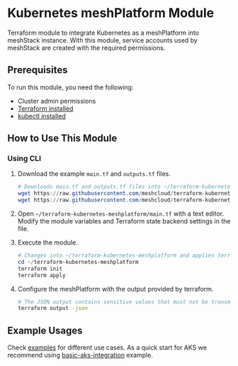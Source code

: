# Kubernetes meshPlatform Module

Terraform module to integrate Kubernetes as a meshPlatform into meshStack instance. With this module, service accounts used by meshStack are created with the required permissions.

## Prerequisites

To run this module, you need the following:

- Cluster admin permissions
- [Terraform installed](https://learn.hashicorp.com/tutorials/terraform/install-cli)
- [kubectl installed](https://kubernetes.io/docs/tasks/tools/#kubectl)

## How to Use This Module

### Using CLI

1. Download the example `main.tf` and `outputs.tf` files.

    ```powershell
    # Downloads main.tf and outputs.tf files into ~/terraform-kubernetes-meshplatform
    wget https://raw.githubusercontent.com/meshcloud/terraform-kubernetes-meshplatform/main/examples/basic-aks-integration/main.tf -P ~/terraform-kubernetes-meshplatform
    wget https://raw.githubusercontent.com/meshcloud/terraform-kubernetes-meshplatform/main/examples/basic-aks-integration/outputs.tf -P ~/terraform-kubernetes-meshplatform
    ```

2. Open `~/terraform-kubernetes-meshplatform/main.tf` with a text editor. Modify the module variables and Terraform state backend settings in the file.

3. Execute the module.

    ```powershell
    # Changes into ~/terraform-kubernetes-meshplatform and applies terraform
    cd ~/terraform-kubernetes-meshplatform
    terraform init
    terraform apply
    ```

4. Configure the meshPlatform with the output provided by terraform.

    ```sh
    # The JSON output contains sensitive values that must not be transmitted to meshcloud in plain text.
    terraform output -json
    ```

## Example Usages

Check [examples](./examples/) for different use cases. As a quick start for AKS we recommend using [basic-aks-integration](./examples/basic-azure-integration) example.
